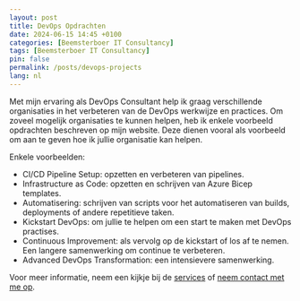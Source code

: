 ```yaml
---
layout: post
title: DevOps Opdrachten
date: 2024-06-15 14:45 +0100
categories: [Beemsterboer IT Consultancy]
tags: [Beemsterboer IT Consultancy]
pin: false
permalink: /posts/devops-projects
lang: nl
---
```


Met mijn ervaring als DevOps Consultant help ik graag verschillende organisaties
in het verbeteren van de DevOps werkwijze en practices. Om zoveel mogelijk
organisaties te kunnen helpen, heb ik enkele voorbeeld opdrachten beschreven op
mijn website. Deze dienen vooral als voorbeeld om aan te geven hoe ik
jullie organisatie kan helpen.

Enkele voorbeelden:

- CI/CD Pipeline Setup: opzetten en verbeteren van pipelines.
- Infrastructure as Code: opzetten en schrijven van Azure Bicep templates.
- Automatisering: schrijven van scripts voor het automatiseren van builds,
deployments of andere repetitieve taken.
- Kickstart DevOps: om jullie te helpen om een start te maken met DevOps practises.
- Continuous Improvement: als vervolg op de kickstart of los af te nemen. Een
langere samenwerking om continue te verbeteren.
- Advanced DevOps Transformation: een intensievere samenwerking.

Voor meer informatie, neem een kijkje bij de [services](https://www.mikebeemsterboer.nl/services/)
of [neem contact met me op](mailto:info@mikebeemsterboer.nl).

